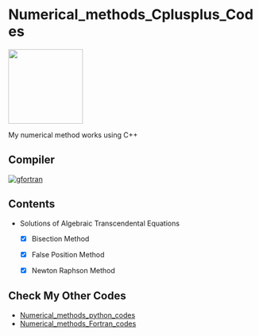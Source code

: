 # Numerical_methods_Cplusplus_Codes
<img src="https://upload.wikimedia.org/wikipedia/commons/thumb/1/18/ISO_C%2B%2B_Logo.svg/800px-ISO_C%2B%2B_Logo.svg.png" width="150">


My numerical method works using C++
## Compiler
[![gfortran](https://img.shields.io/badge/g++-tested-green)]()
## Contents
* Solutions  of  Algebraic  Transcendental Equations
  - [x] Bisection Method
  - [x] False Position Method
  - [x] Newton Raphson Method 



## Check My Other Codes
* [Numerical_methods_python_codes](https://github.com/rahular09062001/Numerical_methods_python_codes)
* [Numerical_methods_Fortran_codes](https://github.com/rahular09062001/Numerical_methods_Fortran_Codes)
  
  
